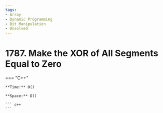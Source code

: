 ```yaml
---
tags:
- Array
- Dynamic Programming
- Bit Manipulation
- Unsolved
---
```



# 1787. Make the XOR of All Segments Equal to Zero

=== "C++"

    **Time:** O()

    **Space:** O()

    ``` c++
    ```